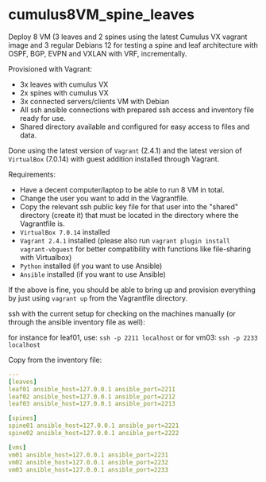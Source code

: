 # cumulus8VM_spine_leaves
Deploy 8 VM (3 leaves and 2 spines using the latest Cumulus VX vagrant image and 3 regular Debians 12 for testing a spine and leaf architecture with OSPF, BGP, EVPN and VXLAN with VRF, incrementally.

Provisioned with Vagrant:
* 3x leaves with cumulus VX
* 2x spines with cumulus VX
* 3x connected servers/clients VM with Debian
* All ssh ansible connections with prepared ssh access and inventory file ready for use.
* Shared directory available and configured for easy access to files and data.

Done using the latest version of `Vagrant` (2.4.1) and the latest version of `VirtualBox` (7.0.14) with guest addition installed through Vagrant.

Requirements:

* Have a decent computer/laptop to be able to run 8 VM in total.
* Change the user you want to add in the Vagrantfile.
* Copy the relevant ssh public key file for that user into the "shared" directory (create it) that must be located in the directory where the Vagrantfile is.
* `VirtualBox 7.0.14` installed
* `Vagrant 2.4.1` installed (please also run `vagrant plugin install vagrant-vbguest` for better compatibility with functions like file-sharing with Virtualbox)
* `Python` installed (if you want to use Ansible)
* `Ansible` installed (if you want to use Ansible)

If the above is fine, you should be able to bring up and provision everything by just using `vagrant up` from the Vagrantfile directory.

ssh with the current setup for checking on the machines manually (or through the ansible inventory file as well):

for instance for leaf01, use: `ssh -p 2211 localhost`
or for vm03: `ssh -p 2233 localhost`

Copy from the inventory file:

```yml
---
[leaves]
leaf01 ansible_host=127.0.0.1 ansible_port=2211
leaf02 ansible_host=127.0.0.1 ansible_port=2212
leaf03 ansible_host=127.0.0.1 ansible_port=2213

[spines]
spine01 ansible_host=127.0.0.1 ansible_port=2221
spine02 ansible_host=127.0.0.1 ansible_port=2222

[vms]
vm01 ansible_host=127.0.0.1 ansible_port=2231
vm02 ansible_host=127.0.0.1 ansible_port=2232
vm03 ansible_host=127.0.0.1 ansible_port=2233
```
